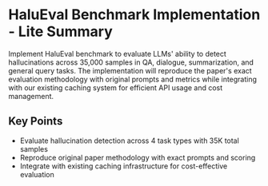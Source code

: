 # HaluEval Benchmark Implementation - Lite Summary

Implement HaluEval benchmark to evaluate LLMs' ability to detect hallucinations across 35,000 samples in QA, dialogue, summarization, and general query tasks. The implementation will reproduce the paper's exact evaluation methodology with original prompts and metrics while integrating with our existing caching system for efficient API usage and cost management.

## Key Points
- Evaluate hallucination detection across 4 task types with 35K total samples
- Reproduce original paper methodology with exact prompts and scoring
- Integrate with existing caching infrastructure for cost-effective evaluation
